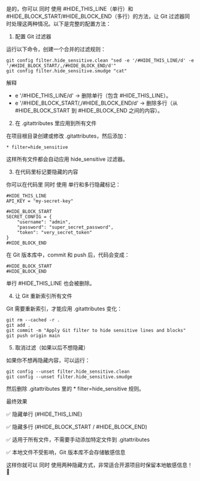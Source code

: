 是的，你可以 同时 使用 #HIDE_THIS_LINE（单行）和 #HIDE_BLOCK_START/#HIDE_BLOCK_END（多行）的方法，让 Git 过滤器同时处理这两种情况。以下是完整的配置方法：

1. 配置 Git 过滤器

运行以下命令，创建一个合并的过滤规则：

```
git config filter.hide_sensitive.clean "sed -e '/#HIDE_THIS_LINE/d' -e '/#HIDE_BLOCK_START/,/#HIDE_BLOCK_END/d'"
git config filter.hide_sensitive.smudge "cat"
```
解释
- e '/#HIDE_THIS_LINE/d' → 删除单行（包含 #HIDE_THIS_LINE）。
- e '/#HIDE_BLOCK_START/,/#HIDE_BLOCK_END/d' → 删除多行（从 #HIDE_BLOCK_START 到 #HIDE_BLOCK_END 之间的内容）。

2. 在 .gitattributes 里应用到所有文件

在项目根目录创建或修改 .gitattributes，然后添加：
```
* filter=hide_sensitive
```
这样所有文件都会自动应用 hide_sensitive 过滤器。

3. 在代码里标记要隐藏的内容

你可以在代码里 同时 使用 单行和多行隐藏标记：

```
#HIDE_THIS_LINE
API_KEY = "my-secret-key"

#HIDE_BLOCK_START
SECRET_CONFIG = {
    "username": "admin",
    "password": "super_secret_password",
    "token": "very_secret_token"
}
#HIDE_BLOCK_END
```

在 Git 版本库中，commit 和 push 后，代码会变成：

```
#HIDE_BLOCK_START
#HIDE_BLOCK_END
```

单行 #HIDE_THIS_LINE 也会被删除。

4. 让 Git 重新索引所有文件

Git 需要重新索引，才能应用 .gitattributes 变化：

```
git rm --cached -r .
git add .
git commit -m "Apply Git filter to hide sensitive lines and blocks"
git push origin main
```

5. 取消过滤（如果以后不想隐藏）

如果你不想再隐藏内容，可以运行：

```
git config --unset filter.hide_sensitive.clean
git config --unset filter.hide_sensitive.smudge
```

然后删除 .gitattributes 里的 * filter=hide_sensitive 规则。

最终效果

✅ 隐藏单行 (#HIDE_THIS_LINE)

✅ 隐藏多行 (#HIDE_BLOCK_START / #HIDE_BLOCK_END)

✅ 适用于所有文件，不需要手动添加特定文件到 .gitattributes

✅ 本地文件不受影响，Git 版本库不会存储敏感信息

这样你就可以 同时 使用两种隐藏方式，非常适合开源项目时保留本地敏感信息！🚀